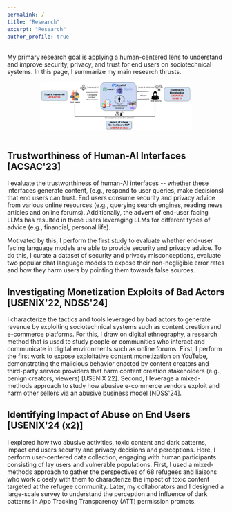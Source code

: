 ```yaml
---
permalink: /
title: "Research"
excerpt: "Research"
author_profile: true
---
```

<!-- Google tag (gtag.js) -->
<script async src="https://www.googletagmanager.com/gtag/js?id=G-ZSMV5NQV3R"></script>
<script>
  window.dataLayer = window.dataLayer || [];
  function gtag(){dataLayer.push(arguments);}
  gtag('js', new Date());

  gtag('config', 'G-ZSMV5NQV3R');
</script>



My primary research goal is applying a human-centered lens to understand and improve security, privacy, and trust for end users on sociotechnical systems. In this page, I summarize my main research thrusts. 

<p align="center">
    <img src="/files/researchthrusts.png"
         style="display: block;
                margin-left: auto;
                margin-right: auto;
                width: 350px; /* Adjust width as needed */
                height: auto; /* Keeps aspect ratio */
         " />
    <br>
</p>



Trustworthiness of Human-AI Interfaces [ACSAC'23]
-----------
I evaluate the trustworthiness of human-AI interfaces -- whether these interfaces generate content, (e.g., respond to user queries, make decisions) that end users can trust. End users consume security and privacy advice from various online resources (e.g., querying search engines, reading news articles and online forums). Additionally, the advent of end-user facing LLMs has resulted in these users leveraging LLMs for different types of advice (e.g., financial, personal life). 

Motivated by this, I perform the first study to evaluate whether end-user facing language models are able to provide security and privacy advice. To do this, I curate a dataset of security and privacy misconceptions, evaluate two popular chat language models to expose their non-negligible error rates and how they harm users by pointing them towards false sources.  


Investigating Monetization Exploits of Bad Actors [USENIX'22, NDSS'24]
-----------
I characterize the tactics and tools leveraged by bad actors to generate revenue by exploiting sociotechnical systems such as content creation and e-commerce platforms. For this, I draw on digital ethnography, a research method that is used to study people or communities who interact and communicate in digital environments such as online forums. First, I perform the first work to expose exploitative content monetization on YouTube, demonstrating the malicious behavior enacted by content creators and third-party service providers that harm content creation stakeholders (e.g., benign creators, viewers) [USENIX 22]. Second, I leverage a mixed-methods approach to study how abusive e-commerce vendors exploit and harm other sellers via an abusive business model [NDSS'24].


Identifying Impact of Abuse on End Users [USENIX'24 (x2)]
-----------

I explored how two abusive activities, toxic content and dark patterns, impact end users security and
privacy decisions and perceptions. Here, I perform user-centered data collection, engaging with human participants consisting of lay users and vulnerable populations. First, I used a mixed-methods approach to gather the perspectives of 68 refugees and liaisons who work closely with them to characterize the impact of toxic content targeted at the refugee community. Later, my collaborators and I designed a large-scale survey to understand the perception and influence of dark patterns in App Tracking Transparency (ATT) permission prompts.
